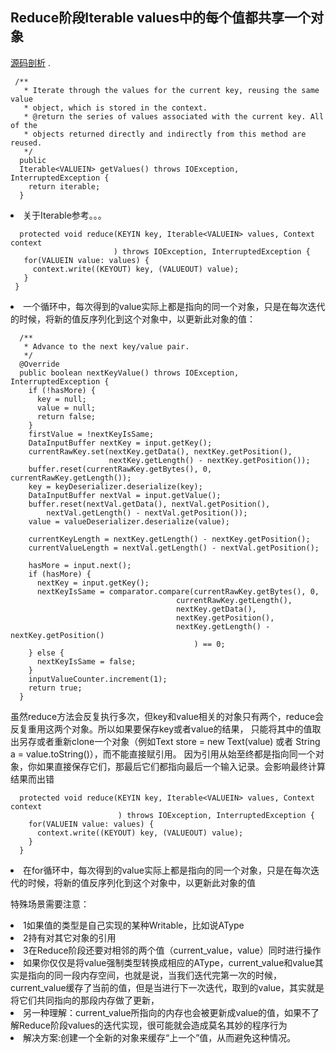 ## Reduce阶段Iterable values中的每个值都共享一个对象

[源码剖析](https://blog.csdn.net/cnweike/article/details/51025340) .

```
 /**
   * Iterate through the values for the current key, reusing the same value 
   * object, which is stored in the context.
   * @return the series of values associated with the current key. All of the 
   * objects returned directly and indirectly from this method are reused.
   */
  public 
  Iterable<VALUEIN> getValues() throws IOException, InterruptedException {
    return iterable;
  }
```
<li>关于Iterable参考。。。
  
 ```
   protected void reduce(KEYIN key, Iterable<VALUEIN> values, Context context
                        ) throws IOException, InterruptedException {
    for(VALUEIN value: values) {
      context.write((KEYOUT) key, (VALUEOUT) value);
    }
  }

 ```
 
<li>一个循环中，每次得到的value实际上都是指向的同一个对象，只是在每次迭代的时候，将新的值反序列化到这个对象中，以更新此对象的值：
  
```
  /**
   * Advance to the next key/value pair.
   */
  @Override
  public boolean nextKeyValue() throws IOException, InterruptedException {
    if (!hasMore) {
      key = null;
      value = null;
      return false;
    }
    firstValue = !nextKeyIsSame;
    DataInputBuffer nextKey = input.getKey();
    currentRawKey.set(nextKey.getData(), nextKey.getPosition(), 
                      nextKey.getLength() - nextKey.getPosition());
    buffer.reset(currentRawKey.getBytes(), 0, currentRawKey.getLength());
    key = keyDeserializer.deserialize(key);
    DataInputBuffer nextVal = input.getValue();
    buffer.reset(nextVal.getData(), nextVal.getPosition(),
        nextVal.getLength() - nextVal.getPosition());
    value = valueDeserializer.deserialize(value);
 
    currentKeyLength = nextKey.getLength() - nextKey.getPosition();
    currentValueLength = nextVal.getLength() - nextVal.getPosition();
 
    hasMore = input.next();
    if (hasMore) {
      nextKey = input.getKey();
      nextKeyIsSame = comparator.compare(currentRawKey.getBytes(), 0, 
                                     currentRawKey.getLength(),
                                     nextKey.getData(),
                                     nextKey.getPosition(),
                                     nextKey.getLength() - nextKey.getPosition()
                                         ) == 0;
    } else {
      nextKeyIsSame = false;
    }
    inputValueCounter.increment(1);
    return true;
  }

```

<p>虽然reduce方法会反复执行多次，但key和value相关的对象只有两个，reduce会反复重用这两个对象。所以如果要保存key或者value的结果，
只能将其中的值取出另存或者重新clone一个对象（例如Text store = new Text(value) 或者 String a = value.toString()），而不能直接赋引用。
因为引用从始至终都是指向同一个对象，你如果直接保存它们，那最后它们都指向最后一个输入记录。会影响最终计算结果而出错
</p>

```
  protected void reduce(KEYIN key, Iterable<VALUEIN> values, Context context
                        ) throws IOException, InterruptedException {
    for(VALUEIN value: values) {
      context.write((KEYOUT) key, (VALUEOUT) value);
    }
  }
```

<li>在for循环中，每次得到的value实际上都是指向的同一个对象，只是在每次迭代的时候，将新的值反序列化到这个对象中，以更新此对象的值


特殊场景需要注意：
<li>1如果值的类型是自己实现的某种Writable，比如说AType
<li>2持有对其它对象的引用
<li>3在Reduce阶段还要对相邻的两个值（current_value，value）同时进行操作
  

<li>如果你仅仅是将value强制类型转换成相应的AType，current_value和value其实是指向的同一段内存空间，也就是说，当我们迭代完第一次的时候，current_value缓存了当前的值，但是当进行下一次迭代，取到的value，其实就是将它们共同指向的那段内存做了更新，
<li>另一种理解：current_value所指向的内存也会被更新成value的值，如果不了解Reduce阶段values的迭代实现，很可能就会造成莫名其妙的程序行为
<li>解决方案:创建一个全新的对象来缓存“上一个”值，从而避免这种情况。
